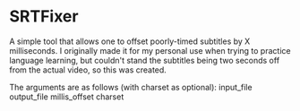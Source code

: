 # SRTFixer
 A simple tool that allows one to offset poorly-timed subtitles by X milliseconds. I originally made it for my personal use when trying to practice language learning, but couldn't stand the subtitles being two seconds off from the actual video, so this was created.
 
 The arguments are as follows (with charset as optional):
 input_file output_file millis_offset charset
